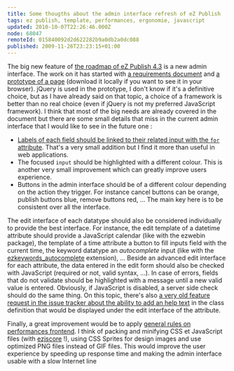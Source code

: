 ```yaml
---
title: Some thougths about the admin interface refresh of eZ Publish
tags: ez publish, template, performances, ergonomie, javascript
updated: 2010-10-07T22:26:46.000Z
node: 68047
remoteId: 015840092d2d622282b9a0db2a0dc088
published: 2009-11-26T23:23:15+01:00
---
```


The big new feature of [the roadmap of eZ Publish 4.3](http://ez.no/ezpublish/roadmap) is a new admin interface. The work on it has started with [a requirements document](http://pubsvn.ez.no/nextgen/trunk/doc/specifications/trunk/admin_refresh/functional_requirements.txt) and [a prototype of a page](http://pubsvn.ez.no/nextgen/trunk/doc/specifications/trunk/admin_refresh/concepts/) (download it locally if you want to see it in your browser). jQuery is used in the prototype, I don't know if it's a definitive choice, but as I have already said on that topic, a choice of a framework is better than no real choice (even if jQuery is not my preferred JavaScript framework). I think that most of the big needs are already covered in the document but there are some small details that miss in the current admin interface that I would like to see in the future one :

* [Labels of each field should be linked to their related input with the <code>for</code>
 attribute](http://issues.ez.no/13503). That's a very small addition but I find it more than useful in web applications.
* The focused <code>input</code>
 should be highlighted with a different colour. This is another very small improvement which can greatly improve users experience.
* Buttons in the admin interface should be of a different colour depending on the action they trigger. For instance cancel buttons can be orange, publish buttons blue, remove buttons red, ... The main key here is to be consistent over all the interface.

The edit interface of each datatype should also be considered individually to provide the best interface. For instance, the edit template of a datetime attribute should provide a JavaScript calendar (like with the ezwebin package), the template of a time attribute a button to fill inputs field with the current time, the keyword datatype an *autocomplete* input (like with the [ezkeywords_autocomplete](http://projects.ez.no/ezkeyword_autocomplete) extension), ... Beside an advanced edit interface for each attribute, the data entered in the edit form should also be checked with JavaScript (required or not, valid syntax, ...). In case of errors, fields that do not validate should be highlighted with a message until a new valid value is entered. Obviously, if JavaScript is disabled, a server side check should do the same thing. On this topic, there's also [a very old feature request in the issue tracker about the ability to add an help text](http://issues.ez.no/1895) in the class definition that would be displayed under the edit interface of the attribute.


Finally, a great improvement would be to apply [general rules on performances frontend](/post/livre-high-performances-web-sites). I think of packing and minifying CSS et JavaScript files (with [ezjscore](http://projects.ez.no/ezjscore) !), using CSS Sprites for design images and use optimized PNG files instead of GIF files. This would improve the user experience by speeding up response time and making the admin interface usable with a slow Internet line

